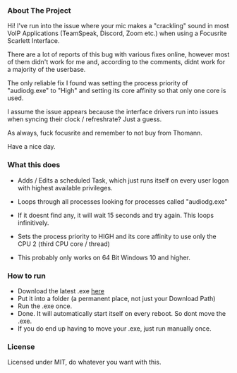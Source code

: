 ﻿### About The Project

Hi! I've run into the issue where your mic makes a "crackling" sound in most VoIP Applications (TeamSpeak, Discord, Zoom etc.) when using a Focusrite Scarlett Interface.

There are a lot of reports of this bug with various fixes online, however most of them didn't work for me and, according to the comments, didnt work for a majority of the userbase.

The only reliable fix I found was setting the process priority of "audiodg.exe" to "High" and setting its core affinity so that only one core is used.

I assume the issue appears because the interface drivers run into issues when syncing their clock / refreshrate? Just a guess.

As always, fuck focusrite and remember to not buy from Thomann.

Have a nice day.

### What this does

* Adds / Edits a scheduled Task, which just runs itself on every user logon with highest available privileges. 
* Loops through all processes looking for processes called "audiodg.exe"
* If it doesnt find any, it will wait 15 seconds and try again. This loops infinitively.
* Sets the process priority to HIGH and its core affinity to use only the CPU 2 (third CPU core / thread)

* This probably only works on 64 Bit Windows 10 and higher.

### How to run

* Download the latest .exe [here](https://google.com)
* Put it into a folder (a permanent place, not just your Download Path)
* Run the .exe once.
* Done. It will automatically start itself on every reboot. So dont move the .exe.
* If you do end up having to move your .exe, just run manually once.

### License

Licensed under MIT, do whatever you want with this.